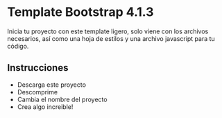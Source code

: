 # Template Bootstrap 4.1.3
Inicia tu proyecto con este template ligero, solo viene con los archivos necesarios, así como una hoja de estilos y una archivo javascript para tu código.

## Instrucciones

- Descarga este proyecto
- Descomprime
- Cambia el nombre del proyecto
- Crea algo increible!
